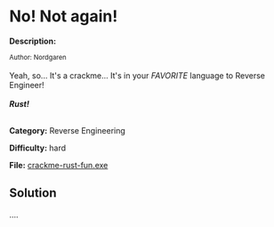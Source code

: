 # No! Not again!

**Description:**

<small>Author: Nordgaren</small><br><br>Yeah, so... It's a crackme... It's in your <i>FAVORITE</i> language to Reverse Engineer! <br><br> <b><i>Rust!</i></b> <br><br>


**Category:** Reverse Engineering

**Difficulty:** hard

**File:** [crackme-rust-fun.exe](crackme-rust-fun.exe)

## Solution

....
